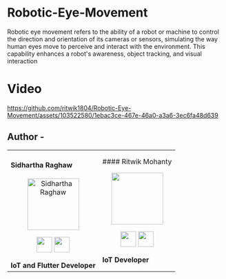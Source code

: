 # Robotic-Eye-Movement
Robotic eye movement refers to the ability of a robot or machine to control the direction and orientation of its cameras or sensors, simulating the way human eyes move to perceive and interact with the environment. This capability enhances a robot's awareness, object tracking, and visual interaction

# Video 
https://github.com/ritwik1804/Robotic-Eye-Movement/assets/103522580/1ebac3ce-467e-46a0-a3a6-3ec6fa48d639

## Author -
<div align="left"> 
  <table>
<tr align="left">
 <td>
   
#### Sidhartha Raghaw
<p align="center">
<img src = "https://avatars.githubusercontent.com/u/93781577?v=4"  height="120" alt="Sidhartha Raghaw">
</p>
<p align="center">
<a href = "https://github.com/OpSiDop"><img src = "https://www.iconninja.com/files/914/672/909/github-icon.png" width="36" height = "36"/></a>
<a href = "https://instagram.com/int__sid/">
<img src = "https://www.iconninja.com/files/268/699/635/instagram-icon.png" width="36" height="36"/>
</a>
</p>
 <strong>IoT and Flutter Developer<strong>
</td>

<td>
#### Ritwik Mohanty
<p align="center">
<img src = ""  height="120" alt="">
</p>
<p align="center">
<a href = "https://github.com/ritwik1804"><img src = "https://www.iconninja.com/files/914/672/909/github-icon.png" width="36" height = "36"/></a>
<a href = "https://instagram.com/mohanty_gi_ka_beta/">
<img src = "https://www.iconninja.com/files/268/699/635/instagram-icon.png" width="36" height="36"/>
</a>
</p>
 <strong>IoT Developer<strong>
</td>
